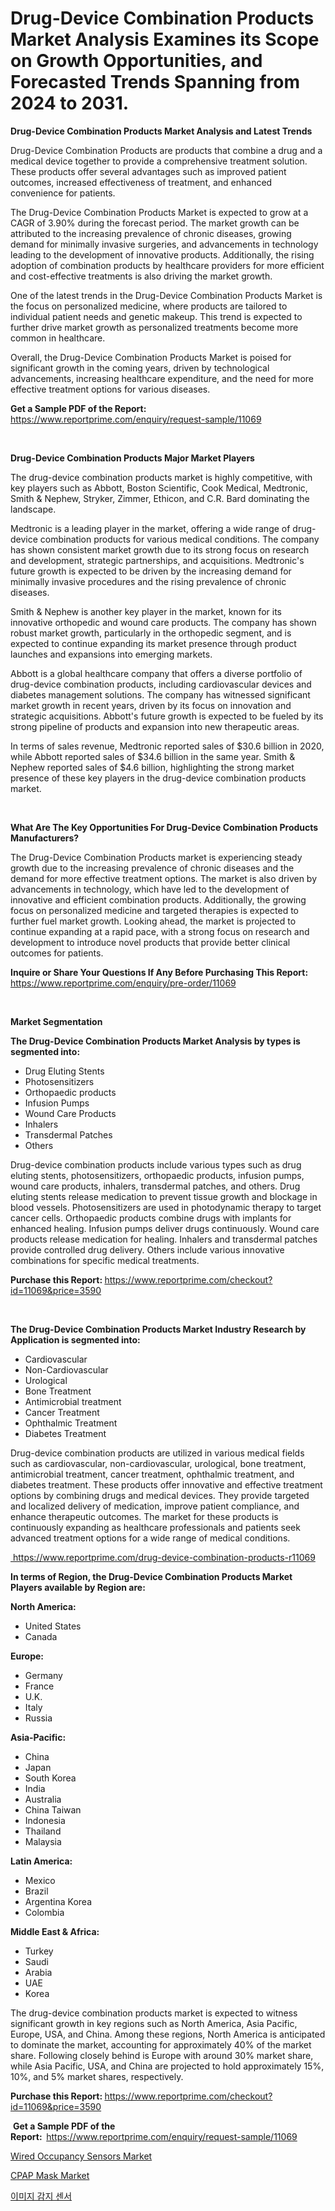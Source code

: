 <p><h1>Drug-Device Combination Products Market Analysis Examines its Scope on Growth Opportunities, and Forecasted Trends Spanning from 2024 to 2031.</h1></p><p><strong>Drug-Device Combination Products Market Analysis and Latest Trends</strong></p>
<p><p>Drug-Device Combination Products are products that combine a drug and a medical device together to provide a comprehensive treatment solution. These products offer several advantages such as improved patient outcomes, increased effectiveness of treatment, and enhanced convenience for patients.</p><p>The Drug-Device Combination Products Market is expected to grow at a CAGR of 3.90% during the forecast period. The market growth can be attributed to the increasing prevalence of chronic diseases, growing demand for minimally invasive surgeries, and advancements in technology leading to the development of innovative products. Additionally, the rising adoption of combination products by healthcare providers for more efficient and cost-effective treatments is also driving the market growth.</p><p>One of the latest trends in the Drug-Device Combination Products Market is the focus on personalized medicine, where products are tailored to individual patient needs and genetic makeup. This trend is expected to further drive market growth as personalized treatments become more common in healthcare.</p><p>Overall, the Drug-Device Combination Products Market is poised for significant growth in the coming years, driven by technological advancements, increasing healthcare expenditure, and the need for more effective treatment options for various diseases.</p></p>
<p><strong>Get a Sample PDF of the Report:&nbsp;</strong> <a href="https://www.reportprime.com/enquiry/request-sample/11069">https://www.reportprime.com/enquiry/request-sample/11069</a></p>
<p>&nbsp;</p>
<p><strong>Drug-Device Combination Products Major Market Players</strong></p>
<p><p>The drug-device combination products market is highly competitive, with key players such as Abbott, Boston Scientific, Cook Medical, Medtronic, Smith & Nephew, Stryker, Zimmer, Ethicon, and C.R. Bard dominating the landscape.</p><p>Medtronic is a leading player in the market, offering a wide range of drug-device combination products for various medical conditions. The company has shown consistent market growth due to its strong focus on research and development, strategic partnerships, and acquisitions. Medtronic's future growth is expected to be driven by the increasing demand for minimally invasive procedures and the rising prevalence of chronic diseases.</p><p>Smith & Nephew is another key player in the market, known for its innovative orthopedic and wound care products. The company has shown robust market growth, particularly in the orthopedic segment, and is expected to continue expanding its market presence through product launches and expansions into emerging markets.</p><p>Abbott is a global healthcare company that offers a diverse portfolio of drug-device combination products, including cardiovascular devices and diabetes management solutions. The company has witnessed significant market growth in recent years, driven by its focus on innovation and strategic acquisitions. Abbott's future growth is expected to be fueled by its strong pipeline of products and expansion into new therapeutic areas.</p><p>In terms of sales revenue, Medtronic reported sales of $30.6 billion in 2020, while Abbott reported sales of $34.6 billion in the same year. Smith & Nephew reported sales of $4.6 billion, highlighting the strong market presence of these key players in the drug-device combination products market.</p></p>
<p>&nbsp;</p>
<p><strong>What Are The Key Opportunities For Drug-Device Combination Products Manufacturers?</strong></p>
<p><p>The Drug-Device Combination Products market is experiencing steady growth due to the increasing prevalence of chronic diseases and the demand for more effective treatment options. The market is also driven by advancements in technology, which have led to the development of innovative and efficient combination products. Additionally, the growing focus on personalized medicine and targeted therapies is expected to further fuel market growth. Looking ahead, the market is projected to continue expanding at a rapid pace, with a strong focus on research and development to introduce novel products that provide better clinical outcomes for patients.</p></p>
<p><strong>Inquire or Share Your Questions If Any Before Purchasing This Report:</strong> <a href="https://www.reportprime.com/enquiry/pre-order/11069">https://www.reportprime.com/enquiry/pre-order/11069</a></p>
<p>&nbsp;</p>
<p><strong>Market Segmentation</strong></p>
<p><strong>The Drug-Device Combination Products Market Analysis by types is segmented into:</strong></p>
<p><ul><li>Drug Eluting Stents</li><li>Photosensitizers</li><li>Orthopaedic products</li><li>Infusion Pumps</li><li>Wound Care Products</li><li>Inhalers</li><li>Transdermal Patches</li><li>Others</li></ul></p>
<p><p>Drug-device combination products include various types such as drug eluting stents, photosensitizers, orthopaedic products, infusion pumps, wound care products, inhalers, transdermal patches, and others. Drug eluting stents release medication to prevent tissue growth and blockage in blood vessels. Photosensitizers are used in photodynamic therapy to target cancer cells. Orthopaedic products combine drugs with implants for enhanced healing. Infusion pumps deliver drugs continuously. Wound care products release medication for healing. Inhalers and transdermal patches provide controlled drug delivery. Others include various innovative combinations for specific medical treatments.</p></p>
<p><strong>Purchase this Report:&nbsp;</strong><a href="https://www.reportprime.com/checkout?id=11069&price=3590">https://www.reportprime.com/checkout?id=11069&price=3590</a></p>
<p>&nbsp;</p>
<p><strong>The Drug-Device Combination Products Market Industry Research by Application is segmented into:</strong></p>
<p><ul><li>Cardiovascular</li><li>Non-Cardiovascular</li><li>Urological</li><li>Bone Treatment</li><li>Antimicrobial treatment</li><li>Cancer Treatment</li><li>Ophthalmic Treatment</li><li>Diabetes Treatment</li></ul></p>
<p><p>Drug-device combination products are utilized in various medical fields such as cardiovascular, non-cardiovascular, urological, bone treatment, antimicrobial treatment, cancer treatment, ophthalmic treatment, and diabetes treatment. These products offer innovative and effective treatment options by combining drugs and medical devices. They provide targeted and localized delivery of medication, improve patient compliance, and enhance therapeutic outcomes. The market for these products is continuously expanding as healthcare professionals and patients seek advanced treatment options for a wide range of medical conditions.</p></p>
<p><a href="https://www.reportprime.com/drug-device-combination-products-r11069">&nbsp;https://www.reportprime.com/drug-device-combination-products-r11069</a></p>
<p><strong>In terms of Region, the Drug-Device Combination Products Market Players available by Region are:</strong></p>
<p>
    <p> <strong> North America: </strong>
        <ul>
            <li>United States</li>
            <li>Canada</li>
        </ul>
        </p> 
    <p> <strong> Europe: </strong>
        <ul>
            <li>Germany</li>
            <li>France</li>
            <li>U.K.</li>
            <li>Italy</li>
            <li>Russia</li>
        </ul>
        </p> 
    <p> <strong> Asia-Pacific: </strong>
        <ul>
            <li>China</li>
            <li>Japan</li>
            <li>South Korea</li>
            <li>India</li>
            <li>Australia</li>
            <li>China Taiwan</li>
            <li>Indonesia</li>
            <li>Thailand</li>
            <li>Malaysia</li>
        </ul>
        </p> 
    <p> <strong> Latin America: </strong>
        <ul>
            <li>Mexico</li>
            <li>Brazil</li>
            <li>Argentina Korea</li>
            <li>Colombia</li>
        </ul>
        </p> 
    <p> <strong> Middle East & Africa: </strong>
        <ul>
            <li>Turkey</li>
            <li>Saudi</li>
            <li>Arabia</li>
            <li>UAE</li>
            <li>Korea</li>
        </ul>
    </p>
    </p>
<p><p>The drug-device combination products market is expected to witness significant growth in key regions such as North America, Asia Pacific, Europe, USA, and China. Among these regions, North America is anticipated to dominate the market, accounting for approximately 40% of the market share. Following closely behind is Europe with around 30% market share, while Asia Pacific, USA, and China are projected to hold approximately 15%, 10%, and 5% market shares, respectively.</p></p>
<p><strong>Purchase this Report: </strong><a href="https://www.reportprime.com/checkout?id=11069&price=3590">https://www.reportprime.com/checkout?id=11069&price=3590</a></p>
<p>&nbsp;<strong>Get a Sample PDF of the Report:&nbsp;&nbsp;</strong><a href="https://www.reportprime.com/enquiry/request-sample/11069">https://www.reportprime.com/enquiry/request-sample/11069</a></p>
<p><strong></strong></p>
<p><p><a href="https://fuschia-pecorino-a6d.notion.site/Wired-Occupancy-Sensors-Market-Size-Market-Outlook-and-Market-Forecast-2024-to-2031-df6f7f759212410596015c0784c26321">Wired Occupancy Sensors Market</a></p><p><a href="https://github.com/Whitneyboyettebo9kiw7yr13/Market-Research-Report-List-2/blob/main/cpap-mask-market.md">CPAP Mask Market</a></p><p><a href="https://github.com/sammyUltyylrich9067856/Market-Research-Report-List-1/blob/main/918147622336.md">이미지 감지 센서</a></p></p>